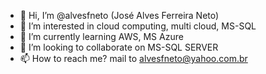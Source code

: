 - 👋 Hi, I’m @alvesfneto (José Alves Ferreira Neto)
- 👀 I’m interested in cloud computing, multi cloud, MS-SQL
- 🌱 I’m currently learning AWS, MS Azure
- 💞️ I’m looking to collaborate on MS-SQL SERVER
- 📫 How to reach me? mail to alvesfneto@yahoo.com.br

<!---
alvesfneto/alvesfneto is a ✨ special ✨ repository because its `README.md` (this file) appears on your GitHub profile.
You can click the Preview link to take a look at your changes.
--->
